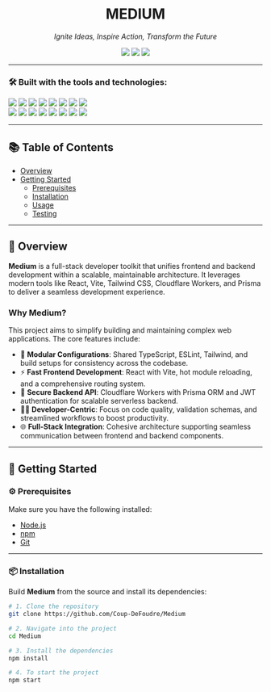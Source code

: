 <h1 align="center">MEDIUM</h1>
<p align="center"><em>Ignite Ideas, Inspire Action, Transform the Future</em></p>

<p align="center">
  <img src="https://img.shields.io/badge/last%20commit-june-444444?style=for-the-badge" />
  <img src="https://img.shields.io/badge/typescript-98.4%25-blue?style=for-the-badge" />
  <img src="https://img.shields.io/badge/languages-4-blue?style=for-the-badge" />
</p>

---

### 🛠 Built with the tools and technologies:

<p>
  <img src="https://img.shields.io/badge/-JSON-000000?style=flat-square&logo=json" />
  <img src="https://img.shields.io/badge/-Markdown-000000?style=flat-square&logo=markdown" />
  <img src="https://img.shields.io/badge/-npm-CB3837?style=flat-square&logo=npm&logoColor=white" />
  <img src="https://img.shields.io/badge/-Autoprefixer-E44D26?style=flat-square&logo=autoprefixer&logoColor=white" />
  <img src="https://img.shields.io/badge/-PostCSS-DD3A0A?style=flat-square&logo=postcss&logoColor=white" />
  <img src="https://img.shields.io/badge/-TOML-8D6748?style=flat-square" />
  <img src="https://img.shields.io/badge/-Hono-FF6F00?style=flat-square" />
  <img src="https://img.shields.io/badge/-JavaScript-F7DF1E?style=flat-square&logo=javascript&logoColor=black" />
  <br />
  <img src="https://img.shields.io/badge/-React-61DAFB?style=flat-square&logo=react&logoColor=black" />
  <img src="https://img.shields.io/badge/-TypeScript-3178C6?style=flat-square&logo=typescript&logoColor=white" />
  <img src="https://img.shields.io/badge/-Prisma-2D3748?style=flat-square&logo=prisma&logoColor=white" />
  <img src="https://img.shields.io/badge/-Zod-2D3748?style=flat-square" />
  <img src="https://img.shields.io/badge/-Vite-646CFF?style=flat-square&logo=vite&logoColor=white" />
  <img src="https://img.shields.io/badge/-ESLint-4B32C3?style=flat-square&logo=eslint&logoColor=white" />
  <img src="https://img.shields.io/badge/-Axios-5A29E4?style=flat-square&logo=axios&logoColor=white" />
  <img src="https://img.shields.io/badge/-date-fns-7B4AE2?style=flat-square" />
</p>

---

## 📚 Table of Contents

- [Overview](#-overview)
- [Getting Started](#-getting-started)
  - [Prerequisites](#️-prerequisites)
  - [Installation](#-installation)
  - [Usage](#-usage)
  - [Testing](#-testing)

---

## 📖 Overview

**Medium** is a full-stack developer toolkit that unifies frontend and backend development within a scalable, maintainable architecture. It leverages modern tools like React, Vite, Tailwind CSS, Cloudflare Workers, and Prisma to deliver a seamless development experience.

### Why Medium?

This project aims to simplify building and maintaining complex web applications. The core features include:

- 🌱 **Modular Configurations**: Shared TypeScript, ESLint, Tailwind, and build setups for consistency across the codebase.
- ⚡ **Fast Frontend Development**: React with Vite, hot module reloading, and a comprehensive routing system.
- 🔐 **Secure Backend API**: Cloudflare Workers with Prisma ORM and JWT authentication for scalable serverless backend.
- 🧑‍💻 **Developer-Centric**: Focus on code quality, validation schemas, and streamlined workflows to boost productivity.
- 🌐 **Full-Stack Integration**: Cohesive architecture supporting seamless communication between frontend and backend components.

---

## 🚀 Getting Started

### ⚙️ Prerequisites

Make sure you have the following installed:

- [Node.js](https://nodejs.org/)
- [npm](https://www.npmjs.com/)
- [Git](https://git-scm.com/)

---

### 📦 Installation

Build **Medium** from the source and install its dependencies:

```bash
# 1. Clone the repository
git clone https://github.com/Coup-DeFoudre/Medium

# 2. Navigate into the project
cd Medium

# 3. Install the dependencies
npm install

# 4. To start the project
npm start


